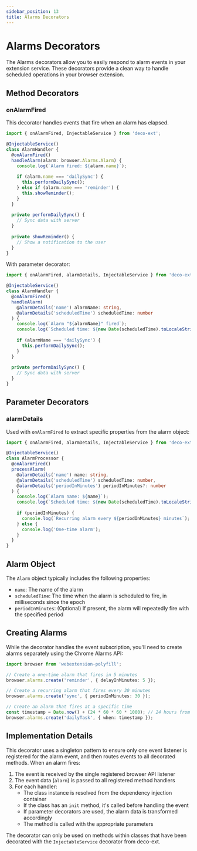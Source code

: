 ```yaml
---
sidebar_position: 13
title: Alarms Decorators
---
```


# Alarms Decorators

The Alarms decorators allow you to easily respond to alarm events in your extension service. These decorators provide a clean way to handle scheduled operations in your browser extension.

## Method Decorators

### onAlarmFired

This decorator handles events that fire when an alarm has elapsed.

```typescript
import { onAlarmFired, InjectableService } from 'deco-ext';

@InjectableService()
class AlarmHandler {
  @onAlarmFired()
  handleAlarm(alarm: browser.Alarms.Alarm) {
    console.log(`Alarm fired: ${alarm.name}`);
    
    if (alarm.name === 'dailySync') {
      this.performDailySync();
    } else if (alarm.name === 'reminder') {
      this.showReminder();
    }
  }
  
  private performDailySync() {
    // Sync data with server
  }
  
  private showReminder() {
    // Show a notification to the user
  }
}
```

With parameter decorator:

```typescript
import { onAlarmFired, alarmDetails, InjectableService } from 'deco-ext';

@InjectableService()
class AlarmHandler {
  @onAlarmFired()
  handleAlarm(
    @alarmDetails('name') alarmName: string,
    @alarmDetails('scheduledTime') scheduledTime: number
  ) {
    console.log(`Alarm "${alarmName}" fired`);
    console.log(`Scheduled time: ${new Date(scheduledTime).toLocaleString()}`);
    
    if (alarmName === 'dailySync') {
      this.performDailySync();
    }
  }
  
  private performDailySync() {
    // Sync data with server
  }
}
```

## Parameter Decorators

### alarmDetails

Used with `onAlarmFired` to extract specific properties from the alarm object:

```typescript
import { onAlarmFired, alarmDetails, InjectableService } from 'deco-ext';

@InjectableService()
class AlarmProcessor {
  @onAlarmFired()
  processAlarm(
    @alarmDetails('name') name: string,
    @alarmDetails('scheduledTime') scheduledTime: number,
    @alarmDetails('periodInMinutes') periodInMinutes?: number
  ) {
    console.log(`Alarm name: ${name}`);
    console.log(`Scheduled time: ${new Date(scheduledTime).toLocaleString()}`);
    
    if (periodInMinutes) {
      console.log(`Recurring alarm every ${periodInMinutes} minutes`);
    } else {
      console.log('One-time alarm');
    }
  }
}
```

## Alarm Object

The `Alarm` object typically includes the following properties:

- `name`: The name of the alarm
- `scheduledTime`: The time when the alarm is scheduled to fire, in milliseconds since the epoch
- `periodInMinutes`: (Optional) If present, the alarm will repeatedly fire with the specified period

## Creating Alarms

While the decorator handles the event subscription, you'll need to create alarms separately using the Chrome Alarms API:

```typescript
import browser from 'webextension-polyfill';

// Create a one-time alarm that fires in 5 minutes
browser.alarms.create('reminder', { delayInMinutes: 5 });

// Create a recurring alarm that fires every 30 minutes
browser.alarms.create('sync', { periodInMinutes: 30 });

// Create an alarm that fires at a specific time
const timestamp = Date.now() + (24 * 60 * 60 * 1000); // 24 hours from now
browser.alarms.create('dailyTask', { when: timestamp });
```

## Implementation Details

This decorator uses a singleton pattern to ensure only one event listener is registered for the alarm event, and then routes events to all decorated methods. When an alarm fires:

1. The event is received by the single registered browser API listener
2. The event data (`alarm`) is passed to all registered method handlers
3. For each handler:
   - The class instance is resolved from the dependency injection container
   - If the class has an `init` method, it's called before handling the event
   - If parameter decorators are used, the alarm data is transformed accordingly
   - The method is called with the appropriate parameters

The decorator can only be used on methods within classes that have been decorated with the `InjectableService` decorator from deco-ext. 